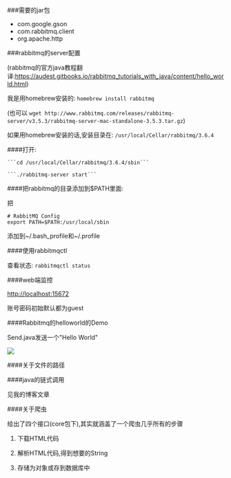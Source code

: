 ###需要的jar包

* com.google.gson
* com.rabbitmq.client
* org.apache.http

###rabbitmq的server配置

(rabbitmq的官方java教程翻译:https://audest.gitbooks.io/rabbitmq_tutorials_with_java/content/hello_world.html)

我是用homebrew安装的: ```homebrew install rabbitmq```

(也可以 ```wget http://www.rabbitmq.com/releases/rabbitmq-server/v3.5.3/rabbitmq-server-mac-standalone-3.5.3.tar.gz```)

如果用homebrew安装的话,安装目录在: ```/usr/local/Cellar/rabbitmq/3.6.4```

####打开: 

    ```cd /usr/local/Cellar/rabbitmq/3.6.4/sbin```
    
    ```./rabbitmq-server start```
    
####把rabbitmq的目录添加到$PATH里面:

把

```
# RabbitMQ Config
export PATH=$PATH:/usr/local/sbin
```

添加到~/.bash_profile和~/.profile

####使用rabbitmqctl

查看状态: ```rabbitmqctl status```

####web端监控

[http://localhost:15672](http://localhost:15672)

账号密码初始默认都为guest

####Rabbitmq的helloworld的Demo

Send.java发送一个"Hello World"

![](http://p1.bqimg.com/567571/9092efe1649140b7.png)
 
 
####关于文件的路径
 
 
####java的链式调用

见我的博客文章

####关于爬虫

给出了四个接口(core包下),其实就涵盖了一个爬虫几乎所有的步骤

1. 下载HTML代码

2. 解析HTML代码,得到想要的String

3. 存储为对象或存到数据库中




 


